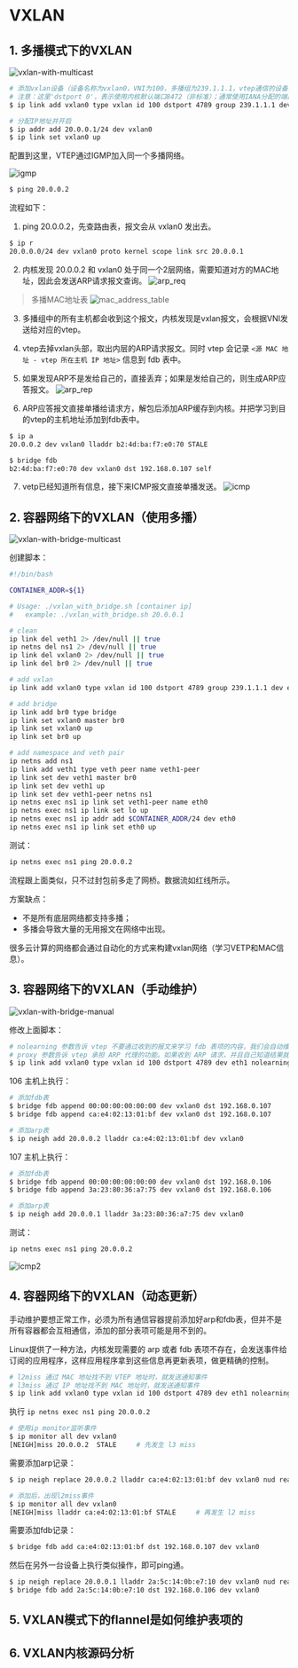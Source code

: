 # VXLAN

## 1. 多播模式下的VXLAN

![vxlan-with-multicast](vxlan-images/vxlan-with-multicast.png)

```bash
# 添加vxlan设备（设备名称为vxlan0，VNI为100，多播组为239.1.1.1，vtep通信的设备为eth1 [同local参数]）
# 注意：这里'dstport 0'，表示使用内核默认端口8472（非标准）；通常使用IANA分配的端口'dstport 4789'；方便wireshark解析，这里使用4789
$ ip link add vxlan0 type vxlan id 100 dstport 4789 group 239.1.1.1 dev eth1

# 分配IP地址并开启
$ ip addr add 20.0.0.1/24 dev vxlan0
$ ip link set vxlan0 up
```

配置到这里，VTEP通过IGMP加入同一个多播网络。

![igmp](vxlan-images/igmp.png)

```bash
$ ping 20.0.0.2
```
流程如下：

1. ping 20.0.0.2，先查路由表，报文会从 vxlan0 发出去。
```bash
$ ip r
20.0.0.0/24 dev vxlan0 proto kernel scope link src 20.0.0.1
```
2. 内核发现 20.0.0.2 和 vxlan0 处于同一个2层网络，需要知道对方的MAC地址，因此会发送ARP请求报文查询。
    ![arp_req](vxlan-images/arp_req.png)

  > 多播MAC地址表
  > ![mac_address_table](vxlan-images/mac_address_table.png)

3. 多播组中的所有主机都会收到这个报文，内核发现是vxlan报文，会根据VNI发送给对应的vtep。

4. vtep去掉vxlan头部，取出内层的ARP请求报文。同时 vtep 会记录 `<源 MAC 地址 - vtep 所在主机 IP 地址>` 信息到 fdb 表中。

5. 如果发现ARP不是发给自己的，直接丢弃；如果是发给自己的，则生成ARP应答报文。
    ![arp_rep](vxlan-images/arp_rep.png)

6. ARP应答报文直接单播给请求方，解包后添加ARP缓存到内核。并把学习到目的vtep的主机地址添加到fdb表中。
```bash
$ ip a
20.0.0.2 dev vxlan0 lladdr b2:4d:ba:f7:e0:70 STALE

$ bridge fdb
b2:4d:ba:f7:e0:70 dev vxlan0 dst 192.168.0.107 self
```

7. vetp已经知道所有信息，接下来ICMP报文直接单播发送。
![icmp](vxlan-images/icmp.png)

## 2. 容器网络下的VXLAN（使用多播）

![vxlan-with-bridge-multicast](vxlan-images/vxlan-with-bridge-multicast.png)

创建脚本：
```bash
#!/bin/bash

CONTAINER_ADDR=${1}

# Usage: ./vxlan_with_bridge.sh [container ip]
#   example: ./vxlan_with_bridge.sh 20.0.0.1

# clean
ip link del veth1 2> /dev/null || true
ip netns del ns1 2> /dev/null || true
ip link del vxlan0 2> /dev/null || true
ip link del br0 2> /dev/null || true

# add vxlan
ip link add vxlan0 type vxlan id 100 dstport 4789 group 239.1.1.1 dev eth1

# add bridge
ip link add br0 type bridge
ip link set vxlan0 master br0
ip link set vxlan0 up
ip link set br0 up

# add namespace and veth pair
ip netns add ns1
ip link add veth1 type veth peer name veth1-peer
ip link set dev veth1 master br0
ip link set dev veth1 up
ip link set dev veth1-peer netns ns1
ip netns exec ns1 ip link set veth1-peer name eth0
ip netns exec ns1 ip link set lo up
ip netns exec ns1 ip addr add $CONTAINER_ADDR/24 dev eth0
ip netns exec ns1 ip link set eth0 up
```
测试：
```bash
ip netns exec ns1 ping 20.0.0.2
```

流程跟上面类似，只不过封包前多走了网桥。数据流如红线所示。

方案缺点：

- 不是所有底层网络都支持多播；
- 多播会导致大量的无用报文在网络中出现。

很多云计算的网络都会通过自动化的方式来构建vxlan网络（学习VETP和MAC信息）。

## 3. 容器网络下的VXLAN（手动维护）

![vxlan-with-bridge-manual](vxlan-images/vxlan-with-bridge-manual.png)

修改上面脚本：
```bash
# nolearning 参数告诉 vtep 不要通过收到的报文来学习 fdb 表项的内容，我们会自动维护这个表。
# proxy 参数告诉 vtep 承担 ARP 代理的功能。如果收到 ARP 请求，并且自己知道结果就直接作出应答。
$ ip link add vxlan0 type vxlan id 100 dstport 4789 dev eth1 nolearning proxy
```

106 主机上执行：

```bash
# 添加fdb表
$ bridge fdb append 00:00:00:00:00:00 dev vxlan0 dst 192.168.0.107
$ bridge fdb append ca:e4:02:13:01:bf dev vxlan0 dst 192.168.0.107

# 添加arp表
$ ip neigh add 20.0.0.2 lladdr ca:e4:02:13:01:bf dev vxlan0
```

107 主机上执行：
```bash
# 添加fdb表
$ bridge fdb append 00:00:00:00:00:00 dev vxlan0 dst 192.168.0.106
$ bridge fdb append 3a:23:80:36:a7:75 dev vxlan0 dst 192.168.0.106

# 添加arp表
$ ip neigh add 20.0.0.1 lladdr 3a:23:80:36:a7:75 dev vxlan0
```

测试：
```bash
ip netns exec ns1 ping 20.0.0.2
```

![icmp2](vxlan-images/icmp2.png)

## 4. 容器网络下的VXLAN（动态更新）

手动维护要想正常工作，必须为所有通信容器提前添加好arp和fdb表，但并不是所有容器都会互相通信，添加的部分表项可能是用不到的。

Linux提供了一种方法，内核发现需要的 arp 或者 fdb 表项不存在，会发送事件给订阅的应用程序，这样应用程序拿到这些信息再更新表项，做更精确的控制。

```bash
# l2miss 通过 MAC 地址找不到 VTEP 地址时，就发送通知事件
# l3miss 通过 IP 地址找不到 MAC 地址时，就发送通知事件
$ ip link add vxlan0 type vxlan id 100 dstport 4789 dev eth1 nolearning proxy l2miss l3miss
```

执行 `ip netns exec ns1 ping 20.0.0.2`
```bash
# 使用ip monitor监听事件
$ ip monitor all dev vxlan0
[NEIGH]miss 20.0.0.2  STALE     # 先发生 l3 miss
```

需要添加arp记录：
```bash
$ ip neigh replace 20.0.0.2 lladdr ca:e4:02:13:01:bf dev vxlan0 nud reachable

# 添加后，出现l2miss事件
$ ip monitor all dev vxlan0
[NEIGH]miss lladdr ca:e4:02:13:01:bf STALE     # 再发生 l2 miss
```

需要添加fdb记录：
```bash
$ bridge fdb add ca:e4:02:13:01:bf dst 192.168.0.107 dev vxlan0
```

然后在另外一台设备上执行类似操作，即可ping通。
```bash
$ ip neigh replace 20.0.0.1 lladdr 2a:5c:14:0b:e7:10 dev vxlan0 nud reachable
$ bridge fdb add 2a:5c:14:0b:e7:10 dst 192.168.0.106 dev vxlan0
```

## 5. VXLAN模式下的flannel是如何维护表项的

## 6. VXLAN内核源码分析
